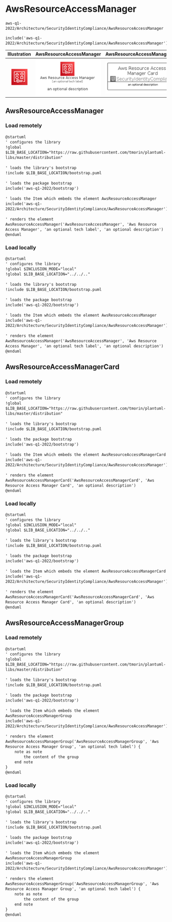 # AwsResourceAccessManager


```text
aws-q1-2022/Architecture/SecurityIdentityCompliance/AwsResourceAccessManager
```

```text
include('aws-q1-2022/Architecture/SecurityIdentityCompliance/AwsResourceAccessManager')
```



| Illustration | AwsResourceAccessManager | AwsResourceAccessManagerCard | AwsResourceAccessManagerGroup |
| :---: | :---: | :---: | :---: |
| ![illustration for Illustration](../../../aws-q1-2022/Architecture/SecurityIdentityCompliance/AwsResourceAccessManager.png) | ![illustration for AwsResourceAccessManager](../../../aws-q1-2022/Architecture/SecurityIdentityCompliance/AwsResourceAccessManager.Local.png) | ![illustration for AwsResourceAccessManagerCard](../../../aws-q1-2022/Architecture/SecurityIdentityCompliance/AwsResourceAccessManagerCard.Local.png) | ![illustration for AwsResourceAccessManagerGroup](../../../aws-q1-2022/Architecture/SecurityIdentityCompliance/AwsResourceAccessManagerGroup.Local.png) |




## AwsResourceAccessManager

### Load remotely
```plantuml
@startuml
' configures the library
!global $LIB_BASE_LOCATION="https://raw.githubusercontent.com/tmorin/plantuml-libs/master/distribution"

' loads the library's bootstrap
!include $LIB_BASE_LOCATION/bootstrap.puml

' loads the package bootstrap
include('aws-q1-2022/bootstrap')

' loads the Item which embeds the element AwsResourceAccessManager
include('aws-q1-2022/Architecture/SecurityIdentityCompliance/AwsResourceAccessManager')

' renders the element
AwsResourceAccessManager('AwsResourceAccessManager', 'Aws Resource Access Manager', 'an optional tech label', 'an optional description')
@enduml
```

### Load locally
```plantuml
@startuml
' configures the library
!global $INCLUSION_MODE="local"
!global $LIB_BASE_LOCATION="../../.."

' loads the library's bootstrap
!include $LIB_BASE_LOCATION/bootstrap.puml

' loads the package bootstrap
include('aws-q1-2022/bootstrap')

' loads the Item which embeds the element AwsResourceAccessManager
include('aws-q1-2022/Architecture/SecurityIdentityCompliance/AwsResourceAccessManager')

' renders the element
AwsResourceAccessManager('AwsResourceAccessManager', 'Aws Resource Access Manager', 'an optional tech label', 'an optional description')
@enduml
```

## AwsResourceAccessManagerCard

### Load remotely
```plantuml
@startuml
' configures the library
!global $LIB_BASE_LOCATION="https://raw.githubusercontent.com/tmorin/plantuml-libs/master/distribution"

' loads the library's bootstrap
!include $LIB_BASE_LOCATION/bootstrap.puml

' loads the package bootstrap
include('aws-q1-2022/bootstrap')

' loads the Item which embeds the element AwsResourceAccessManagerCard
include('aws-q1-2022/Architecture/SecurityIdentityCompliance/AwsResourceAccessManager')

' renders the element
AwsResourceAccessManagerCard('AwsResourceAccessManagerCard', 'Aws Resource Access Manager Card', 'an optional description')
@enduml
```

### Load locally
```plantuml
@startuml
' configures the library
!global $INCLUSION_MODE="local"
!global $LIB_BASE_LOCATION="../../.."

' loads the library's bootstrap
!include $LIB_BASE_LOCATION/bootstrap.puml

' loads the package bootstrap
include('aws-q1-2022/bootstrap')

' loads the Item which embeds the element AwsResourceAccessManagerCard
include('aws-q1-2022/Architecture/SecurityIdentityCompliance/AwsResourceAccessManager')

' renders the element
AwsResourceAccessManagerCard('AwsResourceAccessManagerCard', 'Aws Resource Access Manager Card', 'an optional description')
@enduml
```

## AwsResourceAccessManagerGroup

### Load remotely
```plantuml
@startuml
' configures the library
!global $LIB_BASE_LOCATION="https://raw.githubusercontent.com/tmorin/plantuml-libs/master/distribution"

' loads the library's bootstrap
!include $LIB_BASE_LOCATION/bootstrap.puml

' loads the package bootstrap
include('aws-q1-2022/bootstrap')

' loads the Item which embeds the element AwsResourceAccessManagerGroup
include('aws-q1-2022/Architecture/SecurityIdentityCompliance/AwsResourceAccessManager')

' renders the element
AwsResourceAccessManagerGroup('AwsResourceAccessManagerGroup', 'Aws Resource Access Manager Group', 'an optional tech label') {
    note as note
        the content of the group
    end note
}
@enduml
```

### Load locally
```plantuml
@startuml
' configures the library
!global $INCLUSION_MODE="local"
!global $LIB_BASE_LOCATION="../../.."

' loads the library's bootstrap
!include $LIB_BASE_LOCATION/bootstrap.puml

' loads the package bootstrap
include('aws-q1-2022/bootstrap')

' loads the Item which embeds the element AwsResourceAccessManagerGroup
include('aws-q1-2022/Architecture/SecurityIdentityCompliance/AwsResourceAccessManager')

' renders the element
AwsResourceAccessManagerGroup('AwsResourceAccessManagerGroup', 'Aws Resource Access Manager Group', 'an optional tech label') {
    note as note
        the content of the group
    end note
}
@enduml
```

